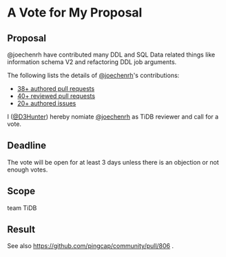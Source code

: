 # A Vote for My Proposal

## Proposal

@joechenrh have contributed many DDL and SQL Data related things like information schema V2 and refactoring DDL job arguments.

The following lists the details of [@joechenrh](https://github.com/joechenrh)'s contributions:

- [38+ authored pull requests](https://github.com/pingcap/tidb/pulls?q=is%3Apr+author%3Ajoechenrh+is%3Amerged)
- [40+ reviewed pull requests](https://github.com/pingcap/tidb/pulls?q=is%3Apr+reviewed-by%3Ajoechenrh+)
- [20+ authored issues](https://github.com/pingcap/tidb/issues?q=is%3Aissue%20author%3Ajoechenrh%20)


I ([@D3Hunter](https://github.com/D3Hunter)) hereby nomiate [@joechenrh](https://github.com/joechenrh) as TiDB reviewer and call for a vote.

## Deadline

The vote will be open for at least 3 days unless there is an objection or not enough votes.

## Scope

team TiDB

## Result

See also https://github.com/pingcap/community/pull/806 .
